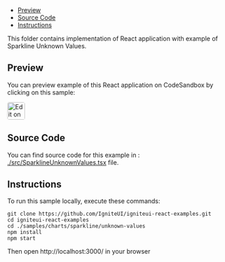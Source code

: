 <!-- NOTE: do not change this file because it will be auto re-generated from template file: -->
<!-- https://github.com/IgniteUI/igniteui-react-examples/tree/master/templates/sample/ReadMe.md -->

<!-- ## Table of Contents -->
- [Preview](#Preview)
- [Source Code](#Source-Code)
- [Instructions](#Instructions)

This folder contains implementation of React application with example of Sparkline Unknown Values.
<!-- in the Sparkline component -->
<!-- [Sparkline](https://infragistics.com/Reactsite/components/sparkline.html) -->

## Preview

You can preview example of this React application on CodeSandbox by clicking on this sample:

<html lang="en" xmlns="http://www.w3.org/1999/xhtml">
    <body>
        <a target="_blank" href="https://codesandbox.io/s/github/IgniteUI/igniteui-react-examples/tree/master/samples/charts/sparkline/unknown-values?fontsize=14&hidenavigation=1&theme=dark&view=preview&file=/src/SparklineUnknownValues.tsx" rel="noopener noreferrer">
            <img height="40px" style="border-radius: 0.25rem" alt="Edit on CodeSandbox" src="https://static.infragistics.com/xplatform/images/sandbox/code.png"/>
        </a>
        <!-- <a target="_blank"
href="https://codesandbox.io/s/github/IgniteUI/igniteui-react-examples/tree/master/samples/maps/geo-map/binding-csv-points?fontsize=14&hidenavigation=1&theme=dark&view=preview">
            <img alt="Edit Sample" src="https://codesandbox.io/static/img/play-codesandbox.svg"/>
        </a> -->
        <!-- <a target="_blank" style="margin-left: 0.5rem"
href="https://codesandbox.io/embed/github/IgniteUI/igniteui-react-examples/tree/master/samples/charts/sparkline/unknown-values?fontsize=14&hidenavigation=1&theme=dark&view=preview&file=/src/SparklineUnknownValues.tsx">
            <img height="40px" style="border-radius: 5px" alt="View on CodeSandbox" src="https://static.infragistics.com/xplatform/images/sandbox/view.png"/>
        </a> -->
        <!-- <a target="_blank"
href="https://codesandbox.io/embed/github/IgniteUI/igniteui-react-examples/tree/master/samples/maps/geo-map/binding-csv-points?fontsize=14&hidenavigation=1&theme=dark&view=preview">
            <img alt="View on CodeSandbox" src="https://static.infragistics.com/xplatform/images/sandbox/view.png"/>
        </a>
https://codesandbox.io/embed/react-treemap-overview-rtb45
https://codesandbox.io/static/img/play-codesandbox.svg
https://codesandbox.io/embed/react-treemap-overview-rtb45?view=browser -->
    </body>
</html>

<!-- ## Sample Preview -->

<!-- <iframe
  src="https://codesandbox.io/embed/github/IgniteUI/igniteui-react-examples/tree/master/samples/charts/sparkline/unknown-values?fontsize=14&hidenavigation=1&theme=dark&view=preview&file=/src/SparklineUnknownValues.tsx"
  style="width:100%; height:400px; border:0; border-radius: 4px; overflow:hidden;"
  allow="accelerometer; ambient-light-sensor; camera; encrypted-media; geolocation; gyroscope; hid; microphone; midi; payment; usb; vr"
  sandbox="allow-forms allow-modals allow-popups allow-presentation allow-same-origin allow-scripts"
></iframe> -->

## Source Code

You can find source code for this example in :
[./src/SparklineUnknownValues.tsx](./src/SparklineUnknownValues.tsx) file.

<!-- The following section provides source code from:
`./src/SparklineUnknownValues.tsx` file: -->

<!-- ```tsx
import { IgrSparkline } from 'igniteui-react-charts';
import { IgrSparklineModule } from 'igniteui-react-charts';
import { IgrSparklineCoreModule } from 'igniteui-react-charts';
import { UnknownValuePlotting } from 'igniteui-react-core';
import * as React from 'react';
import { SparklineSharedData } from './SparklineSharedData';

IgrSparklineCoreModule.register();
IgrSparklineModule.register();

export default class SparklineUnknownValues extends React.Component<any, any> {
    public data: any[];

    public sparkline : IgrSparkline;

    constructor(props: any) {
        super(props);

        this.onSparklineRef = this.onSparklineRef.bind(this);
        this.onRangeVisibilityChanged = this.onRangeVisibilityChanged.bind(this);

        this.data = SparklineSharedData.getSharedDataWithNullValues();
    }

    public render() {
        return (
            <div className="igContainer">
                <div className="igOptions">
                    <label className="igOptions-item">
                    <input defaultChecked={false}
                    type="checkbox"
                    onChange={this.onRangeVisibilityChanged}/>Plot Unknown Values</label>
                </div>
                <div className="igComponent">
                    <IgrSparkline height="100%" width="100%"
                        ref={this.onSparklineRef}
                        dataSource={this.data}
                        valueMemberPath="Value"
                        displayType="Area"
                        unknownValuePlotting="LinearInterpolate"/>
                </div>
            </div >
        );
    }

    public onRangeVisibilityChanged(e: any) {
        const selection = e.target.checked as boolean;

        if (selection) {
            this.sparkline.unknownValuePlotting = UnknownValuePlotting.LinearInterpolate;
        }
        else {
            this.sparkline.unknownValuePlotting = UnknownValuePlotting.DontPlot;
        }
    }

    public onSparklineRef(sparkline: IgrSparkline) {
        if (sparkline != null) {
            this.sparkline = sparkline;
        }
    }
}

``` -->

## Instructions
To run this sample locally, execute these commands:

```
git clone https://github.com/IgniteUI/igniteui-react-examples.git
cd igniteui-react-examples
cd ./samples/charts/sparkline/unknown-values
npm install
npm start

```

Then open http://localhost:3000/ in your browser


